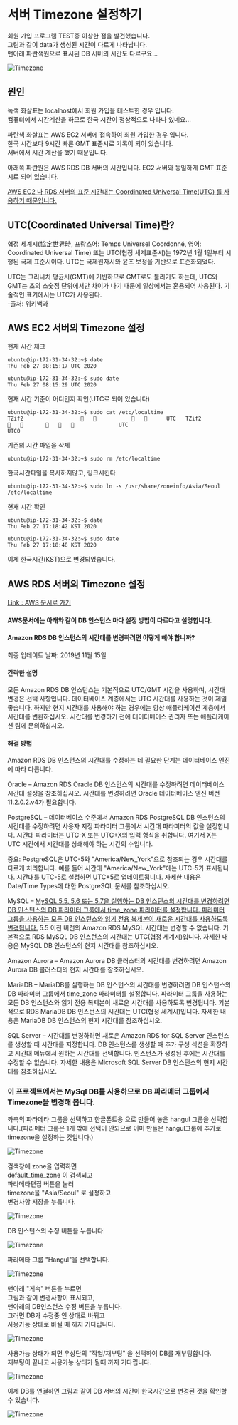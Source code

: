 # 서버 Timezone 설정하기

회원 가입 프로그램 TEST중 이상한 점을 발견했습니다.  
그림과 같이 data가 생성된 시간이 다르게 나타납니다.  
맨아래 파란색원으로 표시된 DB 서버의 시간도 다르구요...

![Timezone](./images/Timezone/Timezone.png)

## 원인

녹색 화살표는 localhost에서 회원 가입을 테스트한 경우 입니다.  
컴퓨터에서 시간계산을 하므로 한국 시간이 정상적으로 나타나 있네요...

파란색 화살표는 AWS EC2 서버에 접속하여 회원 가입한 경우 입니다.  
한국 시간보다 9시간 빠른 GMT 표준시로 기록이 되어 있습니다.  
서버에서 시간 계산을 했기 때문입니다.

아래쪽 파란원은 AWS RDS DB 서버의 시간입니다.
EC2 서버와 동일하게 GMT 표준시로 되어 있습니다.

<U>AWS EC2 나 RDS 서버의 표준 시간대는 Coordinated Universal Time(UTC) 를 사용하기 때문입니다.</U>

## UTC(Coordinated Universal Time)란?

협정 세계시(協定世界時, 프랑스어: Temps Universel Coordonné, 영어: Coordinated Universal Time) 또는 UTC(협정 세계표준시)는 1972년 1월 1일부터 시행된 국제 표준시이다. UTC는 국제원자시와 윤초 보정을 기반으로 표준화되었다.

UTC는 그리니치 평균시(GMT)에 기반하므로 GMT로도 불리기도 하는데, UTC와 GMT는 초의 소숫점 단위에서만 차이가 나기 때문에 일상에서는 혼용되어 사용된다. 기술적인 표기에서는 UTC가 사용된다.  
-출처: 위키백과

## AWS EC2 서버의 Timezone 설정

현재 시간 체크

    ubuntu@ip-172-31-34-32:~$ date
    Thu Feb 27 08:15:17 UTC 2020

    ubuntu@ip-172-31-34-32:~$ sudo date
    Thu Feb 27 08:15:29 UTC 2020

현재 시간 기준이 어디인지 확인(UTC로 되어 있습니다)

    ubuntu@ip-172-31-34-32:~$ sudo cat /etc/localtime
    TZif2                                         UTC   TZif2                                                UTC
    UTC0

기존의 시간 파일을 삭제

    ubuntu@ip-172-31-34-32:~$ sudo rm /etc/localtime

한국시간파일을 복사하지않고, 링크시킨다

    ubuntu@ip-172-31-34-32:~$ sudo ln -s /usr/share/zoneinfo/Asia/Seoul /etc/localtime

현재 시간 확인

    ubuntu@ip-172-31-34-32:~$ date
    Thu Feb 27 17:18:42 KST 2020

    ubuntu@ip-172-31-34-32:~$ sudo date
    Thu Feb 27 17:18:48 KST 2020

이제 한국시간(KST)으로 변경되었습니다.

## AWS RDS 서버의 Timezone 설정

[ Link : AWS 문서로 가기](https://aws.amazon.com/ko/premiumsupport/knowledge-center/rds-change-time-zone/)

#### AWS문서에는 아래와 같이 DB 인스턴스 마다 설정 방법이 다르다고 설명합니다.

#### Amazon RDS DB 인스턴스의 시간대를 변경하려면 어떻게 해야 합니까?

최종 업데이트 날짜: 2019년 11월 15일

#### 간략한 설명

모든 Amazon RDS DB 인스턴스는 기본적으로 UTC/GMT 시간을 사용하며, 시간대 변경은 선택 사항입니다. 데이터베이스 계층에서는 UTC 시간대를 사용하는 것이 제일 좋습니다. 하지만 현지 시간대를 사용해야 하는 경우에는 항상 애플리케이션 계층에서 시간대를 변환하십시오. 시간대를 변경하기 전에 데이터베이스 관리자 또는 애플리케이션 팀에 문의하십시오.

#### 해결 방법

Amazon RDS DB 인스턴스의 시간대를 수정하는 데 필요한 단계는 데이터베이스 엔진에 따라 다릅니다.

Oracle – Amazon RDS Oracle DB 인스턴스의 시간대를 수정하려면 데이터베이스 시간대 설정을 참조하십시오. 시간대를 변경하려면 Oracle 데이터베이스 엔진 버전 11.2.0.2.v4가 필요합니다.

PostgreSQL – 데이터베이스 수준에서 Amazon RDS PostgreSQL DB 인스턴스의 시간대를 수정하려면 사용자 지정 파라미터 그룹에서 시간대 파라미터의 값을 설정합니다. 시간대 파라미터는 UTC-X 또는 UTC+X의 입력 형식을 취합니다. 여기서 X는 UTC 시간에서 시간대를 상쇄해야 하는 시간의 수입니다.

중요: PostgreSQL은 UTC-5와 "America/New_York"으로 참조되는 경우 시간대를 다르게 처리합니다. 예를 들어 시간대 "America/New_York"에는 UTC-5가 표시됩니다. 시간대를 UTC-5로 설정하면 UTC+5로 업데이트됩니다. 자세한 내용은 Date/Time Types에 대한 PostgreSQL 문서를 참조하십시오.

MySQL – <U>MySQL 5.5, 5.6 또는 5.7을 실행하는 DB 인스턴스의 시간대를 변경하려면 DB 인스턴스의 DB 파라미터 그룹에서 time_zone 파라미터를 설정합니다. 파라미터 그룹을 사용하는 모든 DB 인스턴스와 읽기 전용 복제본이 새로운 시간대를 사용하도록 변경됩니다.</U> 5.5 이전 버전의 Amazon RDS MySQL 시간대는 변경할 수 없습니다. 기본적으로 RDS MySQL DB 인스턴스의 시간대는 UTC(협정 세계시)입니다. 자세한 내용은 MySQL DB 인스턴스의 현지 시간대를 참조하십시오.

Amazon Aurora – Amazon Aurora DB 클러스터의 시간대를 변경하려면 Amazon Aurora DB 클러스터의 현지 시간대를 참조하십시오.

MariaDB – MariaDB를 실행하는 DB 인스턴스의 시간대를 변경하려면 DB 인스턴스의 DB 파라미터 그룹에서 time_zone 파라미터를 설정합니다. 파라미터 그룹을 사용하는 모든 DB 인스턴스와 읽기 전용 복제본이 새로운 시간대를 사용하도록 변경됩니다. 기본적으로 RDS MariaDB DB 인스턴스의 시간대는 UTC(협정 세계시)입니다. 자세한 내용은 MariaDB DB 인스턴스의 현지 시간대를 참조하십시오.

SQL Server – 시간대를 변경하려면 새로운 Amazon RDS for SQL Server 인스턴스를 생성할 때 시간대를 지정합니다. DB 인스턴스를 생성할 때 추가 구성 섹션을 확장하고 시간대 메뉴에서 원하는 시간대를 선택합니다. 인스턴스가 생성된 후에는 시간대를 수정할 수 없습니다. 자세한 내용은 Microsoft SQL Server DB 인스턴스의 현지 시간대를 참조하십시오.

### 이 프로젝트에서는 MySql DB를 사용하므로 DB 파라메터 그룹에서 Timezone을 변경해 봅니다.

좌측의 파라메타 그룹을 선택하고 한글폰트용 으로 만들어 놓은 hangul 그룹을 선택합니다.(파라메터 그룹은 1개 밖에 선택이 안되므로 이미 만들은 hangul그룹에 추가로 timezone을 설정하는 것입니다.)

![Timezone](./images/Timezone/rds_timezone1.png)

검색창에 zone을 입력하면  
default_time_zone 이 검색되고  
파라메타편집 버튼을 눌러  
timezone을 "Asia/Seoul" 로 설정하고  
 변경사항 저장을 누릅니다.

![Timezone](./images/Timezone/rds_timezone2.png)

DB 인스턴스의 수정 버튼을 누릅니다

![Timezone](./images/Timezone/rds_timezone3.png)

파라메타 그룹 "Hangul"을 선택합니다.

![Timezone](./images/Timezone/rds_timezone4.png)

맨아래 "게속" 버튼을 누르면  
그림과 같이 변경사항이 표시되고,  
맨아래의 DB인스턴스 수정 버튼을 누릅니다.  
그러면 DB가 수정중 인 상태로 바뀌고  
사용가능 상태로 바뀔 때 까지 기다립니다.

![Timezone](./images/Timezone/rds_timezone5.png)

사용가능 상태가 되면 우상단의 "작업/재부팅" 을 선택하여 DB를 재부팅합니다.  
재부팅이 끝나고 사용가능 상태가 될때 까지 기다립니다.

![Timezone](./images/Timezone/rds_timezone6.png)

이제 DB를 연결하면 그림과 같이 DB 서버의 시간이 한국시간으로 변경된 것을 확인할 수 있습니다.

![Timezone](./images/Timezone/changed_dbTime.png)
